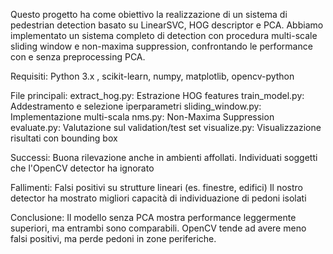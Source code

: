 Questo progetto ha come obiettivo la realizzazione di un sistema di pedestrian detection basato su LinearSVC, HOG descriptor e PCA. Abbiamo implementato un sistema completo di detection con procedura multi-scale sliding window e non-maxima suppression, confrontando le performance con e senza preprocessing PCA.

Requisiti: Python 3.x , scikit-learn, numpy, matplotlib, opencv-python


File principali: 
  extract_hog.py: Estrazione HOG features
  train_model.py: Addestramento e selezione iperparametri
  sliding_window.py: Implementazione multi-scala
  nms.py: Non-Maxima Suppression
  evaluate.py: Valutazione sul validation/test set
  visualize.py: Visualizzazione risultati con bounding box
  
  
Successi:    Buona rilevazione anche in ambienti affollati.
             Individuati soggetti che l'OpenCV detector ha ignorato

Fallimenti:  Falsi positivi su strutture lineari (es. finestre, edifici)
             Il nostro detector ha mostrato migliori capacità di individuazione di pedoni isolati


Conclusione: Il modello senza PCA mostra performance leggermente superiori, ma entrambi sono comparabili.
             OpenCV tende ad avere meno falsi positivi, ma perde pedoni in zone periferiche.

